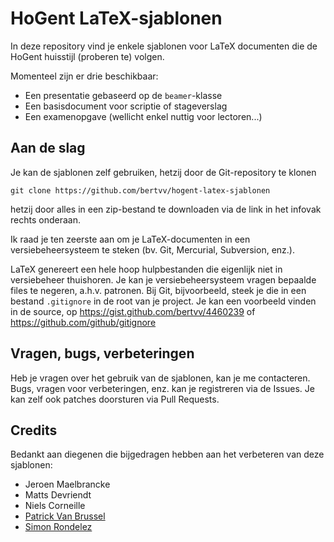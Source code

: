 # HoGent LaTeX-sjablonen

In deze repository vind je enkele sjablonen voor LaTeX documenten die de HoGent huisstijl (proberen te) volgen.

Momenteel zijn er drie beschikbaar:

* Een presentatie gebaseerd op de `beamer`-klasse
* Een basisdocument voor scriptie of stageverslag
* Een examenopgave (wellicht enkel nuttig voor lectoren...)

## Aan de slag

Je kan de sjablonen zelf gebruiken, hetzij door de Git-repository te klonen

    git clone https://github.com/bertvv/hogent-latex-sjablonen

hetzij door alles in een zip-bestand te downloaden via de link in het infovak rechts onderaan.

Ik raad je ten zeerste aan om je LaTeX-documenten in een versiebeheersysteem te steken (bv. Git, Mercurial, Subversion, enz.).

LaTeX genereert een hele hoop hulpbestanden die eigenlijk niet in versiebeheer thuishoren. Je kan je versiebeheersysteem vragen bepaalde files te negeren, a.h.v. patronen. Bij Git, bijvoorbeeld, steek je die in een bestand `.gitignore` in de root van je project. Je kan een voorbeeld vinden in de source, op https://gist.github.com/bertvv/4460239 of https://github.com/github/gitignore

## Vragen, bugs, verbeteringen

Heb je vragen over het gebruik van de sjablonen, kan je me contacteren. Bugs, vragen voor verbeteringen, enz. kan je registreren via de Issues. Je kan zelf ook patches doorsturen via Pull Requests.

## Credits

Bedankt aan diegenen die bijgedragen hebben aan het verbeteren van deze sjablonen:

* Jeroen Maelbrancke
* Matts Devriendt
* Niels Corneille
* [Patrick Van Brussel](https://github.com/VuokkoVuorinnen)
* [Simon Rondelez](https://github.com/simonrondelez)
